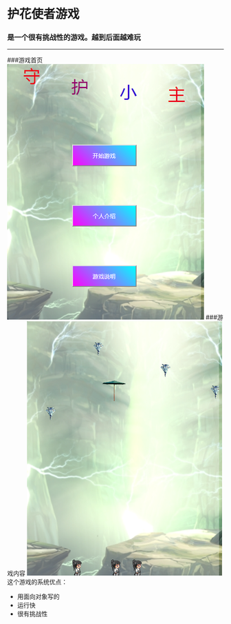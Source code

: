 # 护花使者游戏
### 是一个很有挑战性的游戏。越到后面越难玩
--------------------------------------
###游戏首页
![游戏界面](https://raw.githubusercontent.com/zhangjiawei2018/youxi_zhang/master/img/HomePage.png)
###游戏内容
![内容](https://raw.githubusercontent.com/zhangjiawei2018/youxi_zhang/master/img/youxi.png)
这个游戏的系统优点：
- 用面向对象写的
- 运行快
- 很有挑战性
